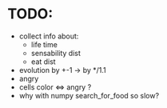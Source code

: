 # TODO:
- collect info about: 
  - life time
  - sensability dist
  - eat dist
- evolution by +-1 -> by */1.1
- angry
- cells color <=> angry ?
- why with numpy search_for_food so slow?
